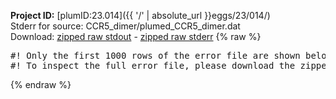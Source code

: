 **Project ID:** [plumID:23.014]({{ '/' | absolute_url }}eggs/23/014/)  
Stderr for source:  CCR5_dimer/plumed_CCR5_dimer.dat   
Download: [zipped raw stdout](plumed_CCR5_dimer.dat.plumed_master.stdout.txt.zip) - [zipped raw stderr](plumed_CCR5_dimer.dat.plumed_master.stderr.txt.zip) 
{% raw %}
<pre>
#! Only the first 1000 rows of the error file are shown below
#! To inspect the full error file, please download the zipped raw stderr file above
</pre>
{% endraw %}
